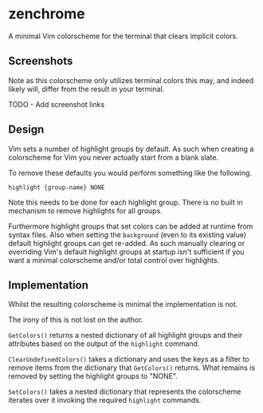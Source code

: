 zenchrome
=========

A minimal Vim colorscheme for the terminal that clears implicit colors.

Screenshots
-----------

Note as this colorscheme only utilizes terminal colors this may, and indeed
likely will, differ from the result in your terminal.

TODO - Add screenshot links

Design
------

Vim sets a number of highlight groups by default. As such when creating
a colorscheme for Vim you never actually start from a blank slate.

To remove these defaults you would perform something like the following.

```vim
highlight {group-name} NONE
```

Note this needs to be done for each highlight group. There is no built in
mechanism to remove highlights for all groups.

Furthermore highlight groups that set colors can be added at runtime from
syntax files. Also when setting the `background` (even to its existing value)
default highlight groups can get re-added. As such manually clearing or
overriding Vim's default highlight groups at startup isn't sufficient if you
want a minimal colorscheme and/or total control over highlights.

Implementation
--------------

Whilst the resulting colorscheme is minimal the implementation is not.

The irony of this is not lost on the author.

`GetColors()` returns a nested dictionary of all highlight groups and their
attributes based on the output of the `highlight` command.

`ClearUndefinedColors()` takes a dictionary and uses the keys as a filter to
remove items from the dictionary that `GetColors()` returns. What remains is
removed by setting the highlight groups to "NONE".

`SetColors()` takes a nested dictionary that represents the colorscheme
iterates over it invoking the required `highlight` commands.
